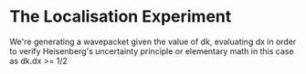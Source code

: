 The Localisation Experiment
===========================

We're generating a wavepacket given the value of dk, evaluating dx in order to verify Heisenberg's uncertainty principle or elementary math in this case as dk.dx >= 1/2
